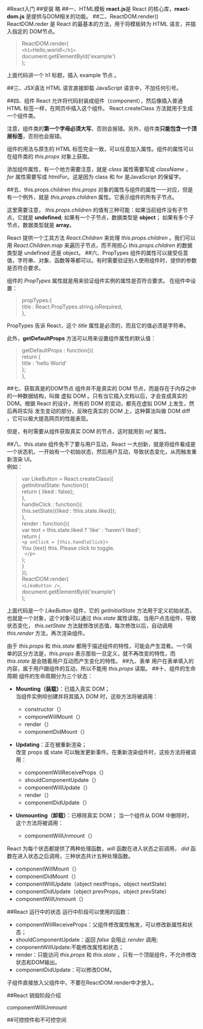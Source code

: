 #React入门
##安装
略
##一、HTML模板
 **react.js**是 React 的核心库，**react-dom.js** 是提供与DOM相关的功能。
##二、ReactDOM.render()
ReactDOM.reder 是 React 的最基本的方法，用于将模板转为 HTML 语言，并插入指定的 DOM节点。
>ReactDOM.render(  
>`<h1>`Hello,world!`</h1>`  
>document.getElementById('example')  
>);

上面代码讲一个 h1 标题，插入 example 节点 。

##三、JSX语法
HTML 语言直接卸载 JavaScript 语言中，不加任何引号。

##四、组件
React 允许将代码封装成组件（component），然后像插入普通 HTML 标签一样，在网页中插入这个组件。 React.createClass 方法就用于生成一个组件类。

注意，组件类的**第一个字母必须大写**，否则会报错。另外，组件类**只能包含一个顶层标签**，否则也会报错。

组件的用法与原生的 HTML 标签完全一致，可以任意加入属性。组件的属性可以在组件类的 *this.props* 对象上获取。

添加组件属性，有一个地方需要注意，就是 *class* 属性需要写成 *className* ，*for* 属性需要写成 *htmlFor*。这是因为 class 和 for 是JavaScript 的保留字。

##五、this.props.children
*this.props* 对象的属性与组件的属性一一对应，但是有一个例外，就是 *this.props.children*  属性。它表示组件的所有子节点。

这里需要注意， *this.props.children*  的值有三种可能：如果当前组件没有子节点，它就是 **undefined**; 如果有一个子节点，数据类型是 **object**； 如果有多个子节点，数据类型就是 **array**。

React 提供一个工具方法 *React.Children*  来处理 *this.props.children* 。我们可以用 *React.Children.map*  来遍历子节点，而不用担心 *this.props.children* 的数据类型是 undefined 还是 object。
##六、PropTypes
组件的属性可以接受任意值，字符串、对象、函数等等都可以。有时需要验证别人使用组件时，提供的参数是否符合要求。

组件的 *PropTypes*  属性就是用来验证组件实例的属性是否符合要求。
在组件中设置：
>    propTypes:{      
>	title : React.PropTypes.string.isRequired,	  
>},

PropTypes 告诉 React，这个 *title* 属性是必须的，而且它的值必须是字符串。

此外，**getDefaultProps** 方法可以用来设置组件属性的默认值：
> getDefaultProps : function(){  
>    return {  
>        title : 'hello World'  
>    };  
>},

##七、获取真是的DOM节点
组件并不是真实的 DOM 节点，而是存在于内存之中的一种数据结构，叫做 虚拟 DOM 。只有当它插入文档以后，才会变成真实的 DOM。根据 React 的设计，所有的 DOM 的变动，都先在虚拟 DOM 上发生，然后再将实际 发生变动的部分，反映在真实的 DOM 上，这种算法叫做 DOM diff ，它可以极大提高网页的性能表现。  

但是，有时需要从组件获取真实 DOM 的节点，这时就用到 *ref* 属性。

##八、this.state
组件免不了要与用户互动，React 一大创新，就是将组件看成是一个状态机，一开始有一个初始状态，然后用户互动，导致状态变化，从而触发重新渲染 UI。  
例如：  
>var LikeButton = React.createClass({  
>    getInitinalState: function(){  
>        return { liked : false};  
>    },  
>    handleClick : function(){  
>        this.setState({liked : !this.state.liked});  
>    },  
>    render : function(){  
>        var text = this.state.liked ? 'like' : 'haven\'t liked';  
>        return (  
>           ` <p onClick = {this.handleClick}> `   
>                You {text} this. Please click to toggle.  
>           ` </p>`  
>        );  
>    }  
>});  
>ReactDOM.render(  
>    `<LikeButton />`,  
>    document.getElementById('example')  
>    );  

上面代码是一个 *LikeButton* 组件，它的 *getInitialState* 方法用于定义初始状态，也就是一个对象，这个对象可以通过 *this.state* 属性读取。当用户点击组件，导致状态变化， *this.setState*  方法就修改状态值，每次修改以后，自动调用 *this.render* 方法，再次渲染组件。  

由于 *this.props*  和 *this.state* 都用于描述组件的特性，可能会产生混肴。一个简单的区分方法是，*this.props* 表示那些一旦定义，就不再改变的特性，而 *this.state* 是会随着用户互动而产生变化的特性。
##九、表单
用户在表单填入的内容，属于用户跟组件的互动，所以不能用 *this.props* 读取。
##十、组件的生命周期
组件的生命周期分为三个状态：
  
- **Mounting（装载）**：已插入真实 DOM；  
 当组件实例呗创建并将其插入 DOM 时，这些方法将被调用：  
    * constructor（）  
    * componeWillMount（）  
    * render（）  
    * componentDidMount（）  

- **Updating**：正在被重新渲染；  
改变 props 或 state 可以触发更新事件。在重新渲染组件时，这些方法将被调用：  
    * componentWillReceiveProps（）
    * shouldComponentUpdate（）
    * componentWillUpdate（）
    * render（）
    * componentDidUpdate（）  

- **Unmounting（卸载）**：已移除真实 DOM； 
当一个组件从 DOM 中删除时，这个方法将被调用：  
	* componentWillUnmount（）
 
React 为每个状态都提供了两种处理函数，*will* 函数在进入状态之前调用， *did* 函数在进入状态之后调用，三种状态共计五种处理函数。  

- componentWillMount（）  
- componentDidMount（）  
- componentWillUpdate（object nextProps，object nextState）  
- componentDidUpdate（object prevProps，object prevState）  
- componentWillUnmount（）


##React 运行中的状态
运行中阶段可以使用的函数：

- componentWillReceiveProps：父组件修改属性触发，可以修改新属性和状态；
- shouldComponentUpdate：返回 *false* 会阻止 *render* 调用;
- conponentWillUpdate:不能修改属性和状态；
- render：只能访问 *this.props* 和 *this.state* ，只有一个顶层组件，不允许修改状态和DOM输出。
- componentDidUpdate：可以修改DOM。

子组件直接放入父组件中，不要在ReactDOM.render中才放入。

##React 销毁阶段介绍

componentWillUnmount

##可控控件和不可控空间

